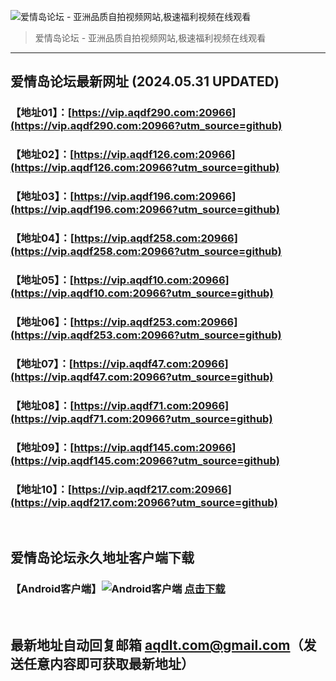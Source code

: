 ![爱情岛论坛 - 亚洲品质自拍视频网站,极速福利视频在线观看](http://lz.sinaimg.cn/large/007drMcOgy1g5i6x3ua0xj30eg0393yo.jpg)
> 爱情岛论坛 - 亚洲品质自拍视频网站,极速福利视频在线观看

---

## 爱情岛论坛最新网址 (2024.05.31 UPDATED)
### 【地址01】：[https://vip.aqdf290.com:20966](https://vip.aqdf290.com:20966?utm_source=github)
### 【地址02】：[https://vip.aqdf126.com:20966](https://vip.aqdf126.com:20966?utm_source=github)
### 【地址03】：[https://vip.aqdf196.com:20966](https://vip.aqdf196.com:20966?utm_source=github)
### 【地址04】：[https://vip.aqdf258.com:20966](https://vip.aqdf258.com:20966?utm_source=github)
### 【地址05】：[https://vip.aqdf10.com:20966](https://vip.aqdf10.com:20966?utm_source=github)
### 【地址06】：[https://vip.aqdf253.com:20966](https://vip.aqdf253.com:20966?utm_source=github)
### 【地址07】：[https://vip.aqdf47.com:20966](https://vip.aqdf47.com:20966?utm_source=github)
### 【地址08】：[https://vip.aqdf71.com:20966](https://vip.aqdf71.com:20966?utm_source=github)
### 【地址09】：[https://vip.aqdf145.com:20966](https://vip.aqdf145.com:20966?utm_source=github)
### 【地址10】：[https://vip.aqdf217.com:20966](https://vip.aqdf217.com:20966?utm_source=github)
<br>

## 爱情岛论坛永久地址客户端下载
### 【Android客户端】![Android客户端](https://ww1.sinaimg.cn/large/007drMcOgy1fzljgv278jj300f00ia9t.jpg) [点击下载](https://app.aqdlt.app/v1/aqdlt_android_0828.apk)

<br>

## 最新地址自动回复邮箱 [aqdlt.com@gmail.com](mailto:aqdlt.com@gmail.com)（发送任意内容即可获取最新地址）
